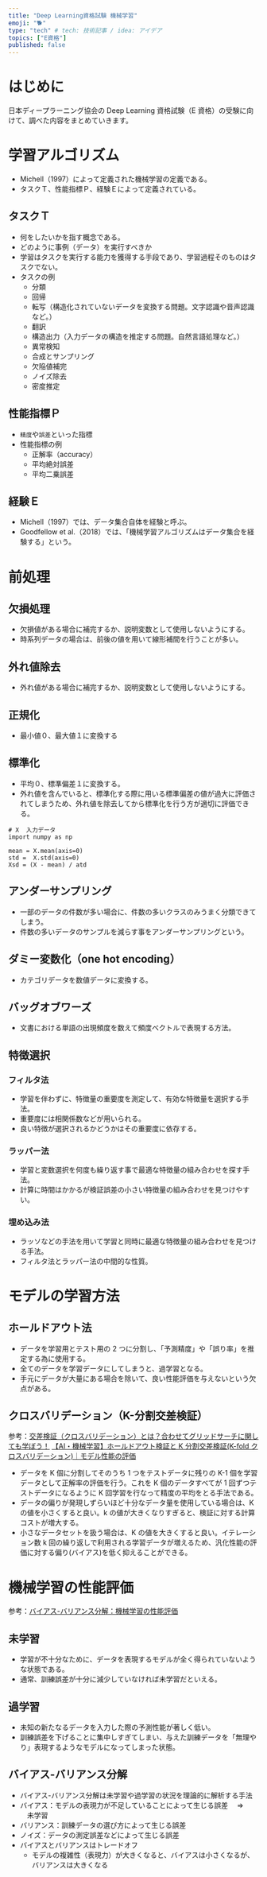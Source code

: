 ```yaml
---
title: "Deep Learning資格試験 機械学習"
emoji: "🐕"
type: "tech" # tech: 技術記事 / idea: アイデア
topics: ["E資格"]
published: false
---
```


# はじめに

日本ディープラーニング協会の Deep Learning 資格試験（E 資格）の受験に向けて、調べた内容をまとめていきます。

# 学習アルゴリズム

- Michell（1997）によって定義された機械学習の定義である。
- タスクＴ、性能指標Ｐ、経験Ｅによって定義されている。

## タスクＴ

- 何をしたいかを指す概念である。
- どのように事例（データ）を実行すべきか
- 学習はタスクを実行する能力を獲得する手段であり、学習過程そのものはタスクでない。
- タスクの例
  - 分類
  - 回帰
  - 転写（構造化されていないデータを変換する問題。文字認識や音声認識など。）
  - 翻訳
  - 構造出力（入力データの構造を推定する問題。自然言語処理など。）
  - 異常検知
  - 合成とサンプリング
  - 欠陥値補完
  - ノイズ除去
  - 密度推定

## 性能指標Ｐ

- `精度`や`誤差`といった指標
- 性能指標の例
  - 正解率（accuracy）
  - 平均絶対誤差
  - 平均二乗誤差

## 経験Ｅ

- Michell（1997）では、データ集合自体を経験と呼ぶ。
- Goodfellow et al.（2018）では、「機械学習アルゴリズムはデータ集合を経験する」という。

# 前処理

## 欠損処理

- 欠損値がある場合に補完するか、説明変数として使用しないようにする。
- 時系列データの場合は、前後の値を用いて線形補間を行うことが多い。

## 外れ値除去

- 外れ値がある場合に補完するか、説明変数として使用しないようにする。

## 正規化

- 最小値０、最大値１に変換する

## 標準化

- 平均０、標準偏差１に変換する。
- 外れ値を含んでいると、標準化する際に用いる標準偏差の値が過大に評価されてしまうため、外れ値を除去してから標準化を行う方が適切に評価できる。

```python:python
# X  入力データ
import numpy as np

mean = X.mean(axis=0)
std =  X.std(axis=0)
Xsd = (X - mean) / atd
```

## アンダーサンプリング

- 一部のデータの件数が多い場合に、件数の多いクラスのみうまく分類できてしまう。
- 件数の多いデータのサンプルを減らす事をアンダーサンプリングという。

## ダミー変数化（one hot encoding）

- カテゴリデータを数値データに変換する。

## バッグオブワーズ

- 文書における単語の出現頻度を数えて頻度ベクトルで表現する方法。

## 特徴選択

### フィルタ法

- 学習を伴わずに、特徴量の重要度を測定して、有効な特徴量を選択する手法。
- 重要度には相関係数などが用いられる。
- 良い特徴が選択されるかどうかはその重要度に依存する。

### ラッパー法

- 学習と変数選択を何度も繰り返す事で最適な特徴量の組み合わせを探す手法。
- 計算に時間はかかるが検証誤差の小さい特徴量の組み合わせを見つけやすい。

### 埋め込み法

- ラッソなどの手法を用いて学習と同時に最適な特徴量の組み合わせを見つける手法。
- フィルタ法とラッパー法の中間的な性質。

# モデルの学習方法

## ホールドアウト法

- データを学習用とテスト用の 2 つに分割し、「予測精度」や「誤り率」を推定する為に使用する。
- 全てのデータを学習データにしてしまうと、過学習となる。
- 手元にデータが大量にある場合を除いて、良い性能評価を与えないという欠点がある。

## クロスバリデーション（K-分割交差検証）

参考：[交差検証（クロスバリデーション）とは？合わせてグリッドサーチに関しても学ぼう！](https://aiacademy.jp/media/?p=263)
[【AI・機械学習】ホールドアウト検証と K 分割交差検証(K-fold クロスバリデーション)｜モデル性能の評価](https://di-acc2.com/analytics/ai/6498/)

- データを K 個に分割してそのうち 1 つをテストデータに残りの K-1 個を学習データとして正解率の評価を行う。これを K 個のデータすべてが 1 回ずつテストデータになるように K 回学習を行なって精度の平均をとる手法である。
- データの偏りが発現しずらいほど十分なデータ量を使用している場合は、K の値を小さくすると良い。k の値が大きくなりすぎると、検証に対する計算コストが増大する。
- 小さなデータセットを扱う場合は、K の値を大きくすると良い。イテレーション数 k 回の繰り返しで利用される学習データが増えるため、汎化性能の評価に対する偏り(バイアス)を低く抑えることができる。

# 機械学習の性能評価

参考：[バイアス-バリアンス分解：機械学習の性能評価](https://www.hellocybernetics.tech/entry/2017/01/24/100415)

## 未学習

- 学習が不十分なために、データを表現するモデルが全く得られていないような状態である。
- 通常、訓練誤差が十分に減少していなければ未学習だといえる。

## 過学習

- 未知の新たなるデータを入力した際の予測性能が著しく低い。
- 訓練誤差を下げることに集中しすぎてしまい、与えた訓練データを「無理やり」表現するようなモデルになってしまった状態。

## バイアス-バリアンス分解

- バイアス-バリアンス分解は未学習や過学習の状況を理論的に解析する手法
- バイアス：モデルの表現力が不足していることによって生じる誤差　 ⇒ 　未学習
- バリアンス：訓練データの選び方によって生じる誤差
- ノイズ：データの測定誤差などによって生じる誤差
- バイアスとバリアンスはトレードオフ
  - モデルの複雑性（表現力）が大きくなると、バイアスは小さくなるが、バリアンスは大きくなる
